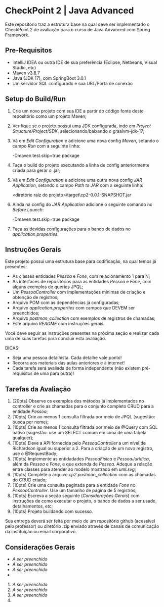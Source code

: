 # CheckPoint 2 | Java Advanced

Este repositório traz a estrutura base na qual deve ser implementado o CheckPoint 2 de avaliação para o curso de Java Advanced com Spring Framework.

## Pre-Requisitos

- IntelliJ IDEA ou outra IDE de sua preferência (Eclipse, Netbeans, Visual Studio, etc)
- Maven v3.8.7
- Java (JDK 17), com SpringBoot 3.0.1
- Um servidor SQL configurado e sua URL/Porta de conexão

## Setup do Build/Run

1. Crie um novo projeto com sua IDE a partir do código fonte deste repositório como um projeto Maven;
2. Verifique se o projeto possui uma JDK configurada, indo em *Project Structure/Project/SDK*, selecionando/baixando o graalvm-jdk-17;
3. Vá em *Edit Configuration* e adicione uma nova config *Maven*, setando o campo *Run* com a seguinte linha:


    -Dmaven.test.skip=true package

5. Faça o build do projeto executando a linha de config anteriormente criada para gerar o .jar;
5. Vá em *Edit Configuration* e adicione uma outra nova config *JAR Application*, setando o campo *Path to JAR* com a seguinte linha:


    <diretório raíz do projeto>\target\cp2-0.0.1-SNAPSHOT.jar

7. Ainda na config do *JAR Application* adicione o seguinte comando no *Before Launch*:


    -Dmaven.test.skip=true package

8. Faça as devidas configurações para o banco de dados no *application.properties*.

## Instruções Gerais

Este projeto possui uma estrutura base para codificação, na qual temos já presentes:

- As classes entidades *Pessoa* e *Fone*, com relacionamento 1 para N;
- As interfaces de repositórios para as entidades *Pessoa* e *Fone*, com alguns exemplos de queries JPQL;
- Um *PessoaController* com implementações mínimas de criação e obtenção de registros;
- Arquivo POM com as dependências já configuradas;
- Arquivo *application.properties* com campos que DEVEM ser preenchidos;
- Arquivo *postman_collection* com exemplos de registros de chamadas;
- Este arquivo *README* com instruções gerais.

Você deve seguir as instruções presentes na próxima seção e realizar cada uma de suas tarefas para concluir esta avaliação.

DICAS:
- Seja uma pessoa detalhista. Cada detalhe vale ponto!
- Recorra aos materiais das aulas anteriores e à internet!
- Cada tarefa será avaliada de forma independente (não existem pré-requisitos de uma para outra)!

## Tarefas da Avaliação

1. [20pts] Observe os exemplos dos métodos já implementados no controller e crie as chamadas para o conjunto completo CRUD para a entidade *Pessoa*;
2. [10pts] Crie ao menos 1 consulta filtrada por meio de JPQL (sugestão: busca por nome);
3. [10pts] Crie ao menos 1 consulta filtrada por meio de @Query com SQL nativo (sugestão: use um SELECT comum em cima de uma tabela qualquer);
4. [10pts] Eleve a API fornecida pelo *PessoaController* a um nível de Richardson igual ou superior a 2. Para a criação de um novo registro, use o @RequestBody;
5. [10pts] Implemente as entidadades *PessoaFisica* e *PessoaJuridica*, além da *Pessoa* e *Fone*, e que extenda de *Pessoa*. Adeque a relação entre classes para atender ao modelo mostrado em *uml.svg*;
6. [10pts] Complete o arquivo *cp2.postman_collection* com as chamadas do CRUD criado;
7. [10pts] Crie uma consulta paginada para a entidade *Fone* no *PessoaController*. Use um tamanho de página de 5 registros;
8. [10pts] Escreva a seção seguinte (*Considerações Gerais*) com instruções de como executar o projeto, o banco de dados a ser usado, detalhamentos, etc;
9. [10pts] Projeto buildando com sucesso.

Sua entrega deverá ser feita por meio de um repositório github (acessível pelo professor) ou diretório .zip enviado através de canais de comunicação da instituição ou email corporativo.

## Considerações Gerais

- *A ser preenchido*
- *A ser preenchido*
- *A ser preenchido*
- 

1. *A ser preenchido*
2. *A ser preenchido*
3. *A ser preenchido*
4. 
